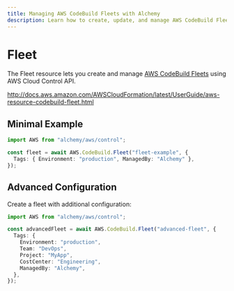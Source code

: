 ```yaml
---
title: Managing AWS CodeBuild Fleets with Alchemy
description: Learn how to create, update, and manage AWS CodeBuild Fleets using Alchemy Cloud Control.
---
```


# Fleet

The Fleet resource lets you create and manage [AWS CodeBuild Fleets](https://docs.aws.amazon.com/codebuild/latest/userguide/) using AWS Cloud Control API.

http://docs.aws.amazon.com/AWSCloudFormation/latest/UserGuide/aws-resource-codebuild-fleet.html

## Minimal Example

```ts
import AWS from "alchemy/aws/control";

const fleet = await AWS.CodeBuild.Fleet("fleet-example", {
  Tags: { Environment: "production", ManagedBy: "Alchemy" },
});
```

## Advanced Configuration

Create a fleet with additional configuration:

```ts
import AWS from "alchemy/aws/control";

const advancedFleet = await AWS.CodeBuild.Fleet("advanced-fleet", {
  Tags: {
    Environment: "production",
    Team: "DevOps",
    Project: "MyApp",
    CostCenter: "Engineering",
    ManagedBy: "Alchemy",
  },
});
```

